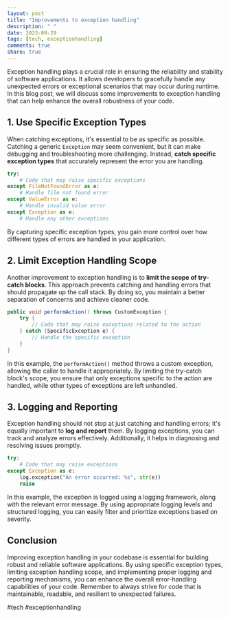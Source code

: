```yaml
---
layout: post
title: "Improvements to exception handling"
description: " "
date: 2023-09-29
tags: [tech, exceptionhandling]
comments: true
share: true
---
```


Exception handling plays a crucial role in ensuring the reliability and stability of software applications. It allows developers to gracefully handle any unexpected errors or exceptional scenarios that may occur during runtime. In this blog post, we will discuss some improvements to exception handling that can help enhance the overall robustness of your code.

## 1. Use Specific Exception Types

When catching exceptions, it's essential to be as specific as possible. Catching a generic `Exception` may seem convenient, but it can make debugging and troubleshooting more challenging. Instead, **catch specific exception types** that accurately represent the error you are handling.

```python
try:
    # Code that may raise specific exceptions
except FileNotFoundError as e:
    # Handle file not found error
except ValueError as e:
    # Handle invalid value error
except Exception as e:
    # Handle any other exceptions
```

By capturing specific exception types, you gain more control over how different types of errors are handled in your application.

## 2. Limit Exception Handling Scope

Another improvement to exception handling is to **limit the scope of try-catch blocks**. This approach prevents catching and handling errors that should propagate up the call stack. By doing so, you maintain a better separation of concerns and achieve cleaner code.

```java
public void performAction() throws CustomException {
    try {
        // Code that may raise exceptions related to the action
    } catch (SpecificException e) {
        // Handle the specific exception
    }
}
```

In this example, the `performAction()` method throws a custom exception, allowing the caller to handle it appropriately. By limiting the try-catch block's scope, you ensure that only exceptions specific to the action are handled, while other types of exceptions are left unhandled.

## 3. Logging and Reporting

Exception handling should not stop at just catching and handling errors; it's equally important to **log and report** them. By logging exceptions, you can track and analyze errors effectively. Additionally, it helps in diagnosing and resolving issues promptly.

```python
try:
    # Code that may raise exceptions
except Exception as e:
    log.exception("An error occurred: %s", str(e))
    raise
```

In this example, the exception is logged using a logging framework, along with the relevant error message. By using appropriate logging levels and structured logging, you can easily filter and prioritize exceptions based on severity.

## Conclusion

Improving exception handling in your codebase is essential for building robust and reliable software applications. By using specific exception types, limiting exception handling scope, and implementing proper logging and reporting mechanisms, you can enhance the overall error-handling capabilities of your code. Remember to always strive for code that is maintainable, readable, and resilient to unexpected failures.

#tech #exceptionhandling